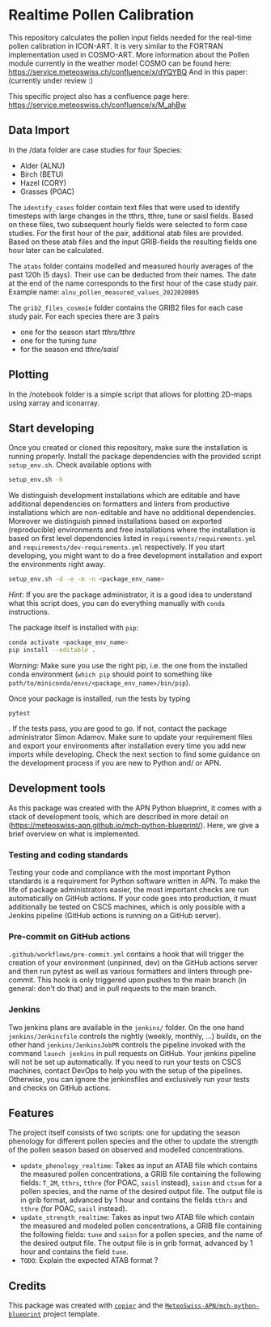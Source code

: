# Realtime Pollen Calibration

This repository calculates the pollen input fields needed for the real-time pollen calibration in ICON-ART. It is very similar to the FORTRAN implementation used in COSMO-ART.
More information about the Pollen module currently in the weather model COSMO can be found here:
<https://service.meteoswiss.ch/confluence/x/dYQYBQ>
And in this paper: (currently under review :)

This specific project also has a confluence page here:
<https://service.meteoswiss.ch/confluence/x/M_ahBw>

## Data Import

In the /data folder are case studies for four Species:

- Alder (ALNU)
- Birch (BETU)
- Hazel (CORY)
- Grasses (POAC)

The `identify_cases` folder contain text files that were used to identify timesteps with large changes in the tthrs, tthre, tune or saisl fields. Based on these files, two subsequent
hourly fields were selected to form case studies. For the first hour of the pair, additional atab files are provided. Based on these atab files and the input GRIB-fields the resulting fields one hour later can be calculated.

The `atabs` folder contains modelled and measured hourly averages of the past 120h (5 days).
Their use can be deducted from their names. The date at the end of the name corresponds to the
first hour of the case study pair.
Example name: `alnu_pollen_measured_values_2022020805`

The `grib2_files_cosmo1e` folder contains the GRIB2 files for each case study pair.
For each species there are 3 pairs

- one for the season start *tthrs/tthre*
- one for the tuning *tune*
- for the season end *tthre/saisl*

## Plotting

In the /notebook folder is a simple script that allows for plotting 2D-maps using xarray and iconarray.

## Start developing

Once you created or cloned this repository, make sure the installation is running properly. Install the package dependencies with the provided script `setup_env.sh`.
Check available options with

```bash
setup_env.sh -h
```

We distinguish development installations which are editable and have additional dependencies on formatters and linters from productive installations which are non-editable
and have no additional dependencies. Moreover we distinguish pinned installations based on exported (reproducible) environments and free installations where the installation
is based on first level dependencies listed in `requirements/requirements.yml` and `requirements/dev-requirements.yml` respectively. If you start developing, you might want to do a free
development installation and export the environments right away.

```bash
setup_env.sh -d -e -m -n <package_env_name>
```

*Hint*: If you are the package administrator, it is a good idea to understand what this script does, you can do everything manually with `conda` instructions.

The package itself is installed with `pip`:

```bash
conda activate <package_env_name>
pip install --editable .
```

*Warning:* Make sure you use the right pip, i.e. the one from the installed conda environment (`which pip` should point to something like `path/to/miniconda/envs/<package_env_name>/bin/pip`).

Once your package is installed, run the tests by typing

```
pytest
```

. If the tests pass, you are good to go. If not, contact the package administrator Simon Adamov. Make sure to update your requirement files and export your environments after installation
every time you add new imports while developing. Check the next section to find some guidance on the development process if you are new to Python and/ or APN.

## Development tools

As this package was created with the APN Python blueprint, it comes with a stack of development tools, which are described in more detail on
(<https://meteoswiss-apn.github.io/mch-python-blueprint/>). Here, we give a brief overview on what is implemented.

### Testing and coding standards

Testing your code and compliance with the most important Python standards is a requirement for Python software written in APN. To make the life of package
administrators easier, the most important checks are run automatically on GitHub actions. If your code goes into production, it must additionally be tested on CSCS
machines, which is only possible with a Jenkins pipeline (GitHub actions is running on a GitHub server).

### Pre-commit on GitHub actions

`.github/workflows/pre-commit.yml` contains a hook that will trigger the creation of your environment (unpinned, dev) on the GitHub actions server and
then run pytest as well as various formatters and linters through pre-commit. This hook is only triggered upon pushes to the main branch (in general: don't do that)
and in pull requests to the main branch.

### Jenkins

Two jenkins plans are available in the `jenkins/` folder. On the one hand `jenkins/Jenkinsfile` controls the nightly (weekly, monthly, ...) builds, on the other hand
`jenkins/JenkinsJobPR` controls the pipeline invoked with the command `launch jenkins` in pull requests on GitHub. Your jenkins pipeline will not be set up
automatically. If you need to run your tests on CSCS machines, contact DevOps to help you with the setup of the pipelines. Otherwise, you can ignore the jenkinsfiles
and exclusively run your tests and checks on GitHub actions.

## Features

The project itself consists of two scripts: one for updating the season phenology for different pollen species and the other to update the strength of the pollen season based on observed and modelled concentrations.
- `update_phenology_realtime`:  Takes as input an ATAB file which contains the measured pollen concentrations, a GRIB file containing the following fields: `T_2M`, `tthrs`, `tthre` (for POAC, `saisl` instead), `saisn` and `ctsum` for a pollen species, and the name of the desired output file. The output file is in grib format, advanced by 1 hour and contains the fields `tthrs` and `tthre` (for POAC, `saisl` instead).
- `update_strength_realtime`: Takes as input two ATAB file which contain the measured and modeled pollen concentrations, a GRIB file containing the following fields: `tune` and `saisn` for a pollen species, and the name of the desired output file. The output file is in grib format, advanced by 1 hour and contains the field `tune`.
- `TODO`: Explain the expected ATAB format ? 


## Credits

This package was created with [`copier`](https://github.com/copier-org/copier) and the [`MeteoSwiss-APN/mch-python-blueprint`](https://meteoswiss-apn.github.io/mch-python-blueprint/) project template.
